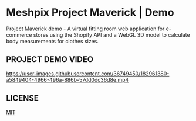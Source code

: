 # Meshpix Project Maverick | Demo
Project Maverick demo - A virtual fitting room web application for e-commerce stores using the Shopify API and a WebGL 3D model to calculate body measurements for clothes sizes.

## PROJECT DEMO VIDEO
https://user-images.githubusercontent.com/36749450/182961380-a5849404-4966-496a-886b-57dd0dc36d8e.mp4

## LICENSE 
[MIT](https://rem.mit-license.org/)
